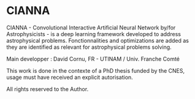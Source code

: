 # CIANNA
CIANNA - Convolutional Interactive Artificial Neural Network by/for Astrophysicists - is a deep learning framework developed to address astrophysical problems. Fonctionnalities and optimizations are added as they are identified as relevant for astrophysical problems solving.

Main developper : David Cornu, FR - UTINAM / Univ. Franche Comté

This work is done in the contexte of a PhD thesis funded by the CNES,
usage must have received an explicit autorisation.

All rights reserved to the Author.
